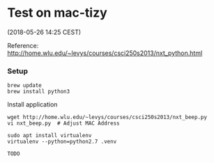 # Test on mac-tizy

(2018-05-26 14:25 CEST)

Reference: <http://home.wlu.edu/~levys/courses/csci250s2013/nxt_python.html>

### Setup

```
brew update
brew install python3
```

Install application

```
wget http://home.wlu.edu/~levys/courses/csci250s2013/nxt_beep.py
vi nxt_beep.py  # Adjust MAC Address

sudo apt install virtualenv
virtualenv --python=python2.7 .venv

TODO
```

<!-- EOF -->
